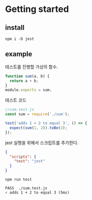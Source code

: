# Getting started

## install 

`npm i -D jest`


## example

테스트를 진행할 가상의 함수.

```js
function sum(a, b) {
  return a + b;
}
module.exports = sum;
```

테스트 코드 

```js
//sum.test.js
const sum = require('./sum');

test('adds 1 + 2 to equal 3', () => {
  expect(sum(1, 2)).toBe(3);
});
```

jest 실행을 위해서 스크립트를 추가한다. 

```json
{
  "scripts": {
    "test": "jest"
  }
}
```

`npm run test`

```
PASS  ./sum.test.js
✓ adds 1 + 2 to equal 3 (5ms)
```

